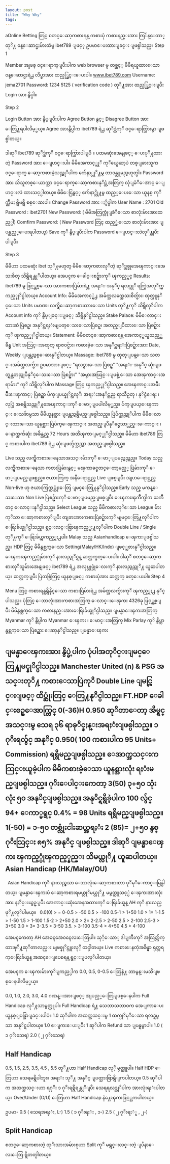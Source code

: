 ```yaml
---
layout: post
title: "Why Why"
tags:
---
```


aOnline Betting တြင္ စတင္ေဆာ့ကစားရန္ ကစားပုံ ကစားနည္းအား ကြ်န္ေတာ္တုိ႔ ၀န္ေဆာင္မႈမ်ားထဲမွ ibet789 ျဖင့္ ဥပမာေပးထားျခင္း  ျဖစ္ပါသည္။
Step 1

 
Member အျဖစ္ ၀င္ေရာက္ျပီးပါက web browser မွ တစ္ဆင့္ မိမိရယူထားေသာ ၀န္ေဆာင္မႈရဲ႕ လိပ္စာအား ထည့္သြင္းေပးပါ။
www.ibet789.com
Username: jema2701
Password: 1234
5125 ( verification code ) တုိ႔အား ထည့္သြင္းျပီး Login အား နွိပ္ပါ။
 
Step 2

Login Button အား နွိပ္ျပီးပါက Agree Button နွင့္ Disagree Button အား ေတြ႔ရပါလိမ့္မယ္။ Agree အားနွိပ္ပါက ibet789 ရဲ႕ ဆုိဒ္ထဲကုိ ဝင္ေရာက္သြားမွာ ျဖစ္ပါတယ္။
 

ဒါဆုိ ibet789 ဆုိဒ္ထဲကုိ ၀င္ေရာက္သြားပါျပီ ။ ပထမဆုံးအေနျဖင့္ ေပးပုိ႔ထားတဲ့ Password အား ေျပာင္းပါ။ မိမိအေကာင့္ကုိ ကုိယ္မေဆာ့ပဲ တစ္ျခားသူက ၀င္ေရာက္ ေဆာ့ကစားခဲ့သည္ဆုိပါက က်ေနာ္တုိ႔မွ တာ၀န္ယူမည္မဟုတ္ပါ။ Password အား သိသူတစ္ေယာက္သာ ၀င္ေရာက္ေဆာ့ကစားနုိင္တဲ့အတြက္ လုံျခံဳေအာင္ ေျပာင္းလဲ ထားသင့္ပါတယ္။ မိမိေငြနွင့္ က်ေနာ္တို႔မွ ထည့္ေပးေသာ ယူနစ္ ကုိက္ညီမႈ ရွိမရွိ စစ္ေဆးပါ။
Change Password အား ႏွိပ္ပါက
User Name : 2701
Old Password : ibet2701
New Password: ( မိမိအတြက္လုံျခံဳေသာ စာလုံးမ်ားအားထည့္ပါ)
Comfirm Password: ( New Password တြင္ ထည့္ခဲ့ေသာ စာလုံးမ်ားအား ျပန္ထည့္ေပးရပါတယ္)
Save ကုိ နွိပ္ျပီးပါက Password ေျပာင္းလဲလုိ႔ျပီးပါျပီ။
 
Step 3

မိမိဟာ ပထမဆုံး ibet သုိ႔မဟုတ္ မိမိေဆာ့ကစားလုိတဲ့ ဆုိဒ္တစ္ခုအေၾကာင္းအေသးစိတ္ သိရွိရန္လုိပါတယ္။ အေပၚက ေခါင္းစဥ္မ်ားကုိ ၾကည့္ရင္
Results: ibet789 မွ ဖြင့္လွစ္ေသာ အားကစားပြဲမ်ားရဲ႔ အရႈံး-အနုိင္ ရလဒ္ကုိ ရက္စြဲအလုိက္ၾကည့္နုိင္ပါတယ္။
Account Info: မိမိအေကာင့္ရဲ႕ အခ်က္အလက္အေသးစိတ္မ်ား၊ ထုတ္ယူနုိင္ေသာ Units ပမာဏ၊ လက္ရွိေဆာ့ကစားထားေသာ Units တုိ႔ကုိ သိရွိလုိပါက Account info ကုိ နွိပ္ျခင္းျဖင့္ သိရွိနုိင္ပါသည္။
Stake Palace: မိမိေလာင္းထားဆဲ ပြဲစဥ္၊ အနုိင္အရႈံးမျပတ္ေသးေသာပြဲစဥ္၊ အတည္ျပဳထားေသာ ပြဲစဥ္မ်ားကုိ ၾကည့္နုိင္ပါတယ္။
Statement: မိမိစတင္ေဆာ့ကစားရန္ အေကာင့္ရယူသည့္အခ်ိန္မွ Unit အသြင္းအထုတ္ ရာဇဝင္မ်ား၊ ကစားခဲ့ေသာ အနုိင္အရႈံးပြဲစဥ္မ်ားအား Date, Weekly ျပန္လည္စစ္ေဆးနုိင္ပါတယ္။
Massage: ibet789 မွ ထုတ္ျပန္ေသာ သတင္းအခ်က္အလက္မ်ား ဥပမာအားျဖင့္ "ရလဒ္မွားေသာ ပြဲစဥ္" "အရႈံး-အနုိင္ ဆုံးျဖတ္ရန္အတည္မျပဳနုိင္ေသးေသာ ပြဲစဥ္မ်ား" "အမွားအယြင္းျဖစ္ခဲ့ေသာ အေၾကာင္းအရာမ်ား" ကုိ သိရွိလုိပါက Massage တြင္ ၾကည့္နုိင္ပါသည္။ အေၾကာင္းအမ်ိဳးမ်ိဳးေၾကာင့္ ပြဲစဥ္ဟာ ပ်က္ျပယ္နုိင္သလုိ၊ အရႈံးအနုိင္သည္ ရာသီဥတု ၊ နုိင္ငံေရး ၊ လုပ္ပြဲ အစရွိသည္တုိ႔အေၾကာင္းကုိ ေဖာ္ျပပါလိမ့္မည္။ ပ်က္ျပယ္ေၾကာင္း ေသခ်ာမွသာ မိမိယူနစ္အား ျပန္လည္ရရွိမည္ျဖစ္ပါသည္။ ပြဲပ်က္သည္ဆုိပါက မိမိေလာင္းထားေသာ ယူနစ္အား ပြဲပ်က္ေၾကာင္း အတည္ျပဳနုိင္မွေသာ္လည္းေကာင္း ၊ ေနာက္အက်ဆုံး အခ်ိန္သည္ 72 Hours အထိၾကာျမင့္နုိင္ပါသည္။ 
မိမိဟာ ibet789 တြင္ ကစားပါက ibet789 ရဲ႕ ဆုံးျဖတ္ခ်က္သည္သာ အတည္ျဖစ္ပါသည္။ 

Live သည္ လက္ရွိကစားေနေသာအသင္းမ်ားကုိ ေဖာ္ျပမည္မည္သည္။
Today သည္ လက္ရွိကစားေနေသာ ကစားပြဲမ်ားနွင့္ မၾကာခင္စတင္ေတာ့မည့္ ပြဲမ်ားကုိ ေဖာ္ျပမည္ျဖစ္သည္။ ဇယားကြက္ အနီေရာင္သည္ Live ျဖစ္ျပီး အျပာေရာင္သည္ Non-live ဟု ဇယားကြက္ထပ္ဆုံးေတြ ျမင္ေတြ႔နုိင္ပါသည္။
Early သည္ မကန္ေသးေသာ Non Live ပြဲစဥ္မ်ားကုိ ေဖာ္ျပမည္ျဖစ္ျပီး ေၾကးၾကိဳက္ပါက ႀကိဳတင္ ေလာင္းနုိင္ပါသည္။
Select League သည္ မိမိကစားလုိေသာ League မ်ားကုိသာ ေဆာ့ကစားလုိျပီး တျခားအားကစားပြဲစဥ္မ်ားကုိ မျမင္ေတြ႔လုိပါက ေရြးခ်ယ္နုိင္ပါသည္။
ရွင္းလင္းစြာၾကည့္ရႈ႔လုိပါက Double Line / Single တုိ႔ကုိ ေရြးခ်ယ္ၾကည့္ရႈ႕ပါ။
Malay သည္ Asianhandicap ေၾကးျဖစ္ပါသည္။ HDP တြင္ မိမိနွစ္သက္ေသာ Setting(Malay/HK/Indo) ျဖင့္ကစားနုိင္ပါသည္။ ေၾကးၾကည့္ပုံမ်ားကုိ နားလည္နုိင္ရန္ ဆက္လက္ဖတ္ေပးပါ။
ဒါဆုိ စတင္ေဆာ့ကစားလုိသူမ်ားအေနျဖင့္ ibet789 ရဲ႕ အလုပ္လုပ္ပုံေလးကုိ နားလည္မည္လုိ႔ ယူဆပါတယ္။ ဆက္လက္ျပီး ပြဲတစ္ပြဲတြင္ ယူနစ္ျဖင့္ ကစားပုံအား ဆက္လက္ ဖတ္ေပးပါ။
Step 4

Menu တြင္ ကစားရန္ရရွိနိုင္ေသာ ကစားပြဲမ်ားရဲ႕ အခ်က္အလက္မ်ားကုိ ၾကည့္ရႈ႕ နုိင္ပါသည္။ ပုံတြင္ ေဘာလုံးအားကစားအတြက္ ေလာင္းေၾကး 4326ခု ဖြင့္လွစ္ျပီး မိမိနွစ္သက္ေသာ ကစားနည္းအားေရြးခ်ယ္နုိင္ပါသည္။ ျမန္မာေၾကးအတြက္ Myanmar ကုိ နွိပ္ပါက Myanmar ေၾကး ၊ ေမာင္းအတြက္ Mix Parlay ကုိ နွိပ္ကာ နွစ္သက္ေသာ ပြဲစဥ္အား ေဆာ့နုိင္ပါသည္။
ျမန္မာေၾကး

ျမန္မာေၾကးအား နွိပ္ခဲ့ပါက ပုံပါအတုိင္းျမင္ေတြ႔ျမင္နုိင္ပါသည္။ Manchester United (n) & PSG အသင္းတုိ႔  ကစားေသာပြဲကုိ Double Line ျမင္ကြင္းျဖင့္ ထိပ္ဆုံးတြင္ ေတြ႔နုိင္ပါသည္။ FT.HDP ေခါင္းစဥ္ေအာက္တြင္ 0(-36)H 0.950 ဆုိတာေတာ့ အိမ္ရွင္အသင္းမွ သေရ ၃၆ ရာခုိင္နႈန္းအရႈံးျဖစ္ပါသည္။ ၁ ဂုိးရလွ်င္ အနုိင္ 0.950( 100 ကစားပါက 95 Units+ Commission) ရရွိမည္ျဖစ္ပါသည္။ ေအာက္အသင္းက သြင္းယူခဲ့ပါက မိမိကစားခဲ့ေသာ ယူနစ္အားလုံး ရႈံးမည္ျဖစ္ပါသည္။
ဂုိးေပါင္းကေတာ့ 3(50) ၃+၅၀ သုံးလုံး ၅၀ အနုိင္ျဖစ္ပါသည္။ အနုိင္ရရွိခဲ့ပါက 100 လွ်င္ 94+ ေကာ္မရွင္ 0.4% = 98 Units ရရွိမည္ျဖစ္ပါသည္။
1(-50) = ၁-၅၀ တစ္လုံးငါးဆယ္အရႈံး
2 (85)= ၂+၅၀ နွစ္ဂုိးသြင္း ၈၅% အနုိင္
ျဖစ္ပါသည္။ ဒါဆုိ ျမန္မာေၾကး ၾကည့္ပုံၾကည့္နည္း သိမယ္လုိ႔ ယူဆပါတယ္။
 
Asian Handicap (HK/Malay/OU)
------------------
 
Asian Handicap ကုိ နားလည္မွသာ ေဘာလုံးေဆာ့ကစားတာ ပုိမုိေကာင္းမြန္ပါတယ္။ ျမန္မာေၾကးပဲ ေဆာ့ကစားရမယ္လုိမယ္လုိ႔ မမွတ္ယူသင့္ပဲ ေၾကးအားလုံးအား နႈိင္းယွဥ္ျပီး အေကာင္းဆုံးအေနအထားကုိ ေရြးခ်ယ္ရန္ AH ကုိ နားလည္ဖုိ႔လုိပါမယ္။
 
0.0(0) > =
0-0.5 > -50
0.5 > -100
0.5-1 > 1+50
1.0 > 1=
1-1.5 > 1-50
1.5 > 1-100
1.5-2 > 2+50
2.0 > 2=
2-2.5 > 2-50
2.5 > 2-100
2.5-3 > 3+50
3.0 > 3=
3-3.5 > 3-50
3.5. > 3-100
3.5-4 > 4+50
4.5 > 4-100

အေပၚကေတာ့ AH အေခၚအေဝၚေလးေတြပါ။ သုိ့ေသာ္ ဒါျကီးကုိ အလြတ္က်က္ထားဖုိ႔ဆုိတာလည္း မျဖစ္နုိင္ဘူးလုိ့ ထင္ပါတယ္။ Live ကစားေနတဲ့အခ်ိန္မွာ ရုတ္တရက္ေရြးခ်ယ္ရန္ အဆင္ေျပေစရန္ ရွင္းျပလုိပါတယ္။

အေပၚက ေၾကးမ်ားကုိျကည့္ပါက 0.0, 0.5, 0-0.5 ေတြနဲ႔ ဘာမွန္းမသိျဖစ္ေနပါလိမ့္မယ္။

0.0, 1.0, 2.0, 3.0, 4.0 ဂဏန္းအားျဖင့္ အျပည့္ေတြျဖစ္ေနပါက Full Handicap လုိ႔သာမွတ္ယူပါ။ Full Handicap ရဲ႔ သေဘာသဘာဝက အေျကာေပး ယူနစ္ျပန္ခြာျခင္းပါပဲ။ 1.0 ဆုိပါက အထက္အသင္းမွ  1 ထက္ပုိမုိေသာ ရလဒ္ရမွသာ အနုိင္ရပါတယ္။ 1.0 ေျကးေပးျပီး 1 ဆုိပါက Refund သာ ျပန္ရမွာပါ။ 
1.0 ( ၁ ဂုိးသေရ)
2.0 ( ၂ ဂုိးသေရ)

Half Handicap 
-----------------
0.5, 1.5, 2.5, 3.5, 4.5 , 5.5 တုိ႔ဟာ Half Handicap လုိ့ မွတ္ယူပါ။ Half HDP ေတြဟာ သေရမရွိပါဘူး။ အရႈံး သုိ႔ အနုိင္ ျပတ္သားစြာရွိျကပါတယ္။ 0.5 ဆုိပါက အထက္အသင္းဟာ ရဂုိး ၁ ဂုိးရရွိရန္လုိျပီး သေရရလဒ္ဆုိပါက အားလုံးရႈံးပါတယ္။ Over/Under (O/U) ေတြဟာ Half Handicap နဲ႔ေၾကးဖြင့္ႀကပါတယ္။ 

ဥပမာ-
0.5 ( သေရအရႈံး, L-)
1.5 ( ၁ ဂုိးရႈံး , ၁-) 
2.5 ( ၂ ဂုိးရႈံူ , ၂-)

Split Handicap
-----------------

စတင္ေဆာ့ကစားတဲ့ ထုိးသားအမ်ားစုဟာ Split ကုိ မရွင္းလင္းတဲ့ ျပႆနာေလးေတြ ရွိတတ္ပါတယ္။ 

 
 
 
